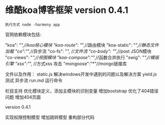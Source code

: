 维酷koa博客框架 version 0.4.1
=======================

`执行方式 node -harmony app`

官网依赖模块包括:

"koa": "*",//koa核心模块
"koa-route": "*",//路由模块
"koa-static": "*",//静态文件加载
"co":"*",//异步流
"co-fs": "*", //文件流
"co-body": "*",//post JSON模块
"co-views": "*",//视图模块
"koa-compose":"*",//函数合并执行
"swig": "*",//模版引擎
"xss":"*",	//方式xss 攻击
"mongoose":"*"//mongo链接库

文件以及作用：
static.js 解决windows开发中遇到的问题以及解决方案
yield.js 测试 异步流
run.md 运行命令

栏目支持 优化模块定义，添加主模块的识别变量 增加bootstrap 优化了404错误问题 增加404页面

version 0.4.1

实现权限控制模型 增加跳转模型 重构部分代码







